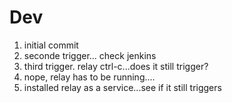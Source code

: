 # Dev
1. initial commit
2. seconde trigger... check jenkins
3. third trigger.  relay ctrl-c...does it still trigger?
4. nope, relay has to be running....
5. installed relay as a service...see if it still triggers